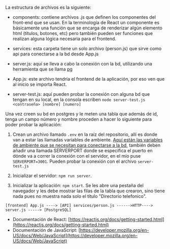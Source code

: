 La estructura de archivos es la siguiente:
- components: contiene archivos .js que definen los componentes del front-end que se usan. En la terminología de React un componente es básicamente una función que se encarga de renderizar algún elemento html (titulos, botones, etc) pero también pueden ser funciones que realizan alguna lógica necesaria para el frontend.

- services: esta carpeta tiene un solo archivo (person.js) que sirve como api para conectarse a la bd desde App.js

- server.js: aquí se lleva a cabo la conexión con la bd, utilizando una herramienta que se llama [pg](https://www.npmjs.com/package/pg)
- App.js: este archivo tendría el frontend de la aplicación, por eso ven que al inicio se importa React.
- server-test.js: aquí pueden probar la conexión con alguna bd que tengan en su local, en la consola escriben `node server-test.js <contraseña> [nombre] [numero]`

Una vez creen su bd en postgres y le meten una tabla que además de id, tenga un campo número y nombre proceden a hacer lo siguiente para poder probar la aplicación:
1. Crean un archivo llamado `.env` en la raíz del repositorio, allí es donde van a estar las llamadas variables de ambiente. [Aquí están las variables de ambiente que se necesitan para conectarse a la bd](https://node-postgres.com/features/connecting), también deben añadir una llamada SERVERPORT donde se específica el puerto en dónde va a correr la conexión con el servidor, en el mío puse `SERVERPORT=3001`. Pueden probar la conexión con el archivo `server-test.js`

2. Inicializar el servidor: `npm run server`.
3. Inicializar la aplicación: `npm start`. Se les abre una pestaña del navegador y les debe mostrar las filas de la tabla que crearon, sino tiene nada pues no muestra nada solo el título "Directorio telefonico".
```
[frontend] App.js ----> [API] services/person.js ------>HTTP----> server.js -----> [PostgreSQL]

```


- Documentación de React: [https://reactjs.org/docs/getting-started.html](https://reactjs.org/docs/getting-started.html)
- Documentación de JavaScript: [https://developer.mozilla.org/en-US/docs/Web/JavaScript](https://developer.mozilla.org/en-US/docs/Web/JavaScript)
